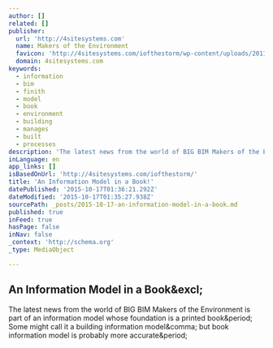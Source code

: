 ```yaml
---
author: []
related: []
publisher:
  url: 'http://4sitesystems.com'
  name: Makers of the Environment
  favicon: 'http://4sitesystems.com/iofthestorm/wp-content/uploads/2011/10/fish.png'
  domain: 4sitesystems.com
keywords:
  - information
  - bim
  - finith
  - model
  - book
  - environment
  - building
  - manages
  - built
  - processes
description: 'The latest news from the world of BIG BIM Makers of the Environment is part of an information model whose foundation is a printed book. Some might call it a building information model, but book information model is probably more accurate.'
inLanguage: en
app_links: []
isBasedOnUrl: 'http://4sitesystems.com/iofthestorm/'
title: 'An Information Model in a Book!'
datePublished: '2015-10-17T01:36:21.292Z'
dateModified: '2015-10-17T01:35:27.938Z'
sourcePath: _posts/2015-10-17-an-information-model-in-a-book.md
published: true
inFeed: true
hasPage: false
inNav: false
_context: 'http://schema.org'
_type: MediaObject

---
```

<article style=""><h1>An Information Model in a Book&amp;excl;</h1><p>The latest news from the world of BIG BIM Makers of the Environment is part of an information model whose foundation is a printed book&amp;period; Some might call it a building information model&amp;comma; but book information model is probably more accurate&amp;period;</p></article>